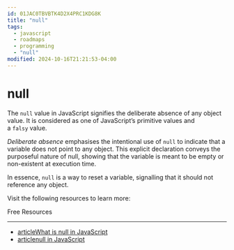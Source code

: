 ```yaml
---
id: 01JAC0TBVBTK4D2X4PRC1KDG8K
title: "null"
tags:
  - javascript
  - roadmaps
  - programming
  - "null"
modified: 2024-10-16T21:21:53-04:00
---
```

# null

The `null` value in JavaScript signifies the deliberate absence of any object value. It is considered as one of JavaScript’s primitive values and a `falsy` value.

_Deliberate absence_ emphasises the intentional use of `null` to indicate that a variable does not point to any object. This explicit declaration conveys the purposeful nature of null, showing that the variable is meant to be empty or non-existent at execution time.

In essence, `null` is a way to reset a variable, signalling that it should not reference any object.

Visit the following resources to learn more:

Free Resources

---

- [articleWhat is null in JavaScript](https://www.altcademy.com/blog/what-is-null-in-javascript/)
- [articlenull in JavaScript](https://masteringjs.io/tutorials/fundamentals/null)
